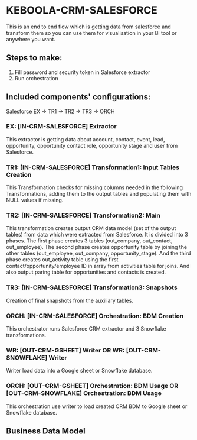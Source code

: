 # KEBOOLA-CRM-SALESFORCE

This is an end to end flow which is getting data from salesforce and transform them so you can use them for visualisation in your BI tool or anywhere you want.

## Steps to make:
1. Fill password and security token in Salesforce extractor
2. Run orchestration

## Included components' configurations:

Salesforce EX -> TR1 -> TR2 -> TR3 -> ORCH


### EX: [IN-CRM-SALESFORCE] Extractor

This extractor is getting data about account, contact, event, lead, opportunity, opportunity contact role, opportunity stage and user from Salesforce.

### TR1: [IN-CRM-SALESFORCE] Transformation1: Input Tables Creation

This Transformation checks for missing columns needed in the following Transformations, adding them to the output tables and populating them with NULL values if missing.

### TR2: [IN-CRM-SALESFORCE] Transformation2: Main

This transformation creates output CRM data model (set of the output tables) from data which were extracted from Salesforce. It is divided into 3 phases. The first phase creates 3 tables (out_company, out_contact, out_employee). The second phase creates opportunity table by joining the other tables (out_employee, out_company, opportunity_stage). And the third phase creates out_activity table using the first contact/opportunity/employee ID in array from activities table for joins. And also output paring table for opportunities and contacts is created.

### TR3: [IN-CRM-SALESFORCE] Transformation3: Snapshots

Creation of final snapshots from the auxiliary tables.

### ORCH: [IN-CRM-SALESFORCE] Orchestration: BDM Creation

This orchestrator runs Salesforce CRM extractor and 3 Snowflake transformations.

### WR: [OUT-CRM-GSHEET] Writer OR WR: [OUT-CRM-SNOWFLAKE] Writer

Writer load data into a Google sheet or Snowflake database.

### ORCH: [OUT-CRM-GSHEET] Orchestration: BDM Usage OR [OUT-CRM-SNOWFLAKE] Orchestration: BDM Usage

This orchestration use writer to load created CRM BDM to Google sheet or Snowflake database.


## Business Data Model

